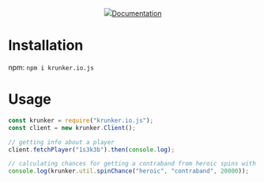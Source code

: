 <div align="center"><a href="https://nodei.co/npm/krunker.io.js/"><img src="https://nodei.co/npm/krunker.io.js.png?downloads=true&stars=true"></a><a href="https://1s3k3b.github.io/krunkerjs/docs/index.html">Documentation</a></div>

# Installation
npm: `npm i krunker.io.js`

# Usage
```js
const krunker = require("krunker.io.js");
const client = new krunker.Client();

// getting info about a player
client.fetchPlayer("1s3k3b").then(console.log);

// calculating chances for getting a contraband from heroic spins with 20k KR
console.log(krunker.util.spinChance("heroic", "contraband", 20000));
```
